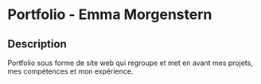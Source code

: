 # Portfolio - Emma Morgenstern 

## Description
Portfolio sous forme de site web qui regroupe et met en avant mes projets, mes compétences et mon expérience.
